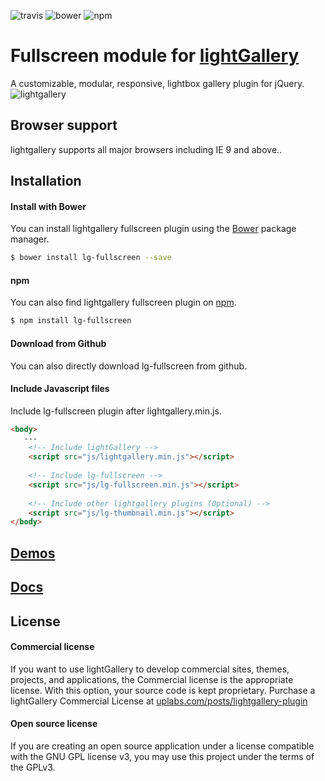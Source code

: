 ![travis](https://travis-ci.org/sachinchoolur/lg-fullscreen.svg?branch=master)
![bower](https://img.shields.io/bower/v/lg-fullscreen.svg)
![npm](https://img.shields.io/npm/v/lg-fullscreen.svg)

# Fullscreen module for [lightGallery](http://sachinchoolur.github.io/lightGallery/)
A customizable, modular, responsive, lightbox gallery plugin for jQuery.
![lightgallery](https://raw.githubusercontent.com/sachinchoolur/lightGallery/master/lib/lg.png)

 
Browser support
---
lightgallery supports all major browsers including IE 9 and above..


Installation
---
#### Install with Bower

You can install lightgallery fullscreen plugin using the [Bower](http://bower.io) package manager.

```sh
$ bower install lg-fullscreen --save
```

#### npm

You can also find lightgallery fullscreen plugin on [npm](http://npmjs.org).

```sh
$ npm install lg-fullscreen
```
#### Download from Github

You can also directly download lg-fullscreen from github.

#### Include Javascript files
Include lg-fullscreen plugin after lightgallery.min.js.
``` html
<body>
   ---
    <!-- Include lightGallery -->
    <script src="js/lightgallery.min.js"></script>
    
    <!-- Include lg-fullscreen -->
    <script src="js/lg-fullscreen.min.js"></script>
    
    <!-- Include other lightgallery plugins (Optional) -->
    <script src="js/lg-thumbnail.min.js"></script>
</body>  
```

[Demos](http://sachinchoolur.github.io/lightGallery/demos/videos.html)
----
  
[Docs](http://sachinchoolur.github.io/lightGallery/docs/api.html#lg-fullscreen)
-----

License
---

#### Commercial license
If you want to use lightGallery to develop commercial sites, themes, projects, and applications, the Commercial license is the appropriate license. With this option, your source code is kept proprietary. Purchase a lightGallery Commercial License at [uplabs.com/posts/lightgallery-plugin](https://www.uplabs.com/posts/lightgallery-plugin)

#### Open source license

If you are creating an open source application under a license compatible with the GNU GPL license v3, you may use this project under the terms of the GPLv3.

